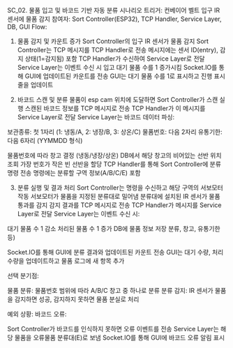 SC_02. 물품 입고 및 바코드 기반 자동 분류 시나리오
트리거:
컨베이어 벨트 입구 IR 센서에 물품 감지
참여자:
Sort Controller(ESP32), TCP Handler, Service Layer, DB, GUI
Flow:

1. 물품 감지 및 카운트 증가
Sort Controller의 입구 IR 센서가 물품 감지
Sort Controller는 TCP 메시지를 TCP Handler로 전송
메시지에는 센서 ID(entry), 감지 상태(1=감지됨) 포함
TCP Handler가 수신하여 Service Layer로 전달
Service Layer는 이벤트 수신 시 입고 대기 물품 수를 1 증가시킴
Socket.IO를 통해 GUI에 업데이트된 카운트를 전송
GUI는 대기 물품 수를 1로 표시하고 진행 표시줄을 업데이트

2. 바코드 스캔 및 분류
물품이 esp cam 위치에 도달하면 Sort Controller가 스캔 실행
스캔된 바코드 정보를 TCP 메시지로 전송
TCP Handler가 이 메시지를 Service Layer로 전달
Service Layer는 바코드 데이터 파싱:

보관종류: 첫 1자리 (1: 냉동/A, 2: 냉장/B, 3: 상온/C)
물품번호: 다음 2자리
유통기한: 다음 6자리 (YYMMDD 형식)

물품번호에 따라 창고 결정 (냉동/냉장/상온)
DB에서 해당 창고의 비어있는 선반 위치 조회
가장 번호가 작은 빈 선반을 할당
TCP Handler를 통해 Sort Controller에 분류 명령 전송
명령에는 분류할 구역 정보(A/B/C/E) 포함

3. 분류 실행 및 결과 처리
Sort Controller는 명령을 수신하고 해당 구역의 서보모터 작동
서보모터가 물품을 지정된 분류대로 밀어냄
분류대에 설치된 IR 센서가 물품 통과를 감지
감지 결과를 TCP 메시지로 전송
TCP Handler가 메시지를 Service Layer로 전달
Service Layer는 이벤트 수신 시:

대기 물품 수 1 감소
처리된 물품 수 1 증가
DB에 물품 정보 저장 분류, 창고, 유통기한 등)


Socket.IO를 통해 GUI에 분류 결과와 업데이트된 카운트 전송
GUI는 대기 수량, 처리 수량을 업데이트하고 물품 로그에 새 항목 추가

선택 분기점:

물품 분류: 물품번호 범위에 따라 A/B/C 창고 중 하나로 분류
분류 감지: IR 센서가 물품을 감지하면 성공, 감지하지 못하면 물품 분실로 처리

예외 상황:
바코드 오류:

Sort Controller가 바코드를 인식하지 못하면 오류 이벤트를 전송
Service Layer는 해당 물품을 오류물품 분류대(E)로 보냄
Socket.IO를 통해 GUI에 바코드 오류 알림 표시

 

 